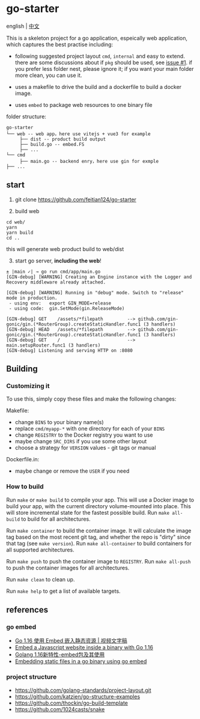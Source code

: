 # go-starter

english | [中文](README-cn.md)

This is a skeleton project for a go application, espeically web application, which captures the best practise including:

- following suggested project layout `cmd`, `internal` and easy to extend.  
   there are some discussions about if `pkg` should be used, see [issue #1](https://github.com/feitian124/go-starter/issues/1).
   if you prefer less folder nest, please ignore it; if you want your main folder more clean, you can use it.

- uses a makefile to drive the build and a dockerfile to build a docker image.

- uses `embed` to package web resources to one binary file

folder structure:
```
go-starter
└── web -- web app，here use vitejs + vue3 for example
     ├── dist -- product build output
     ├── build.go -- embed.FS
     ├── ...
└── cmd
     ├── main.go -- backend enry，here use gin for exmple
├── ...
```

## start
1. git clone https://github.com/feitian124/go-starter

2. build web
```shell
cd web/
yarn
yarn build
cd ..
```

this will generate web product build to web/dist

3. start go server, **including the web**!
```shell
± |main ✓| → go run cmd/app/main.go 
[GIN-debug] [WARNING] Creating an Engine instance with the Logger and Recovery middleware already attached.

[GIN-debug] [WARNING] Running in "debug" mode. Switch to "release" mode in production.
 - using env:   export GIN_MODE=release
 - using code:  gin.SetMode(gin.ReleaseMode)

[GIN-debug] GET    /assets/*filepath         --> github.com/gin-gonic/gin.(*RouterGroup).createStaticHandler.func1 (3 handlers)
[GIN-debug] HEAD   /assets/*filepath         --> github.com/gin-gonic/gin.(*RouterGroup).createStaticHandler.func1 (3 handlers)
[GIN-debug] GET    /                         --> main.setupRouter.func1 (3 handlers)
[GIN-debug] Listening and serving HTTP on :8080

```

## Building

### Customizing it

To use this, simply copy these files and make the following changes:

Makefile:
   - change `BINS` to your binary name(s)
   - replace `cmd/myapp-*` with one directory for each of your `BINS`
   - change `REGISTRY` to the Docker registry you want to use
   - maybe change `SRC_DIRS` if you use some other layout
   - choose a strategy for `VERSION` values - git tags or manual

Dockerfile.in:
   - maybe change or remove the `USER` if you need

### How to build

Run `make` or `make build` to compile your app.  This will use a Docker image
to build your app, with the current directory volume-mounted into place.  This
will store incremental state for the fastest possible build.  Run `make
all-build` to build for all architectures.

Run `make container` to build the container image.  It will calculate the image
tag based on the most recent git tag, and whether the repo is "dirty" since
that tag (see `make version`).  Run `make all-container` to build containers
for all supported architectures.

Run `make push` to push the container image to `REGISTRY`.  Run `make all-push`
to push the container images for all architectures.

Run `make clean` to clean up.

Run `make help` to get a list of available targets.

## references
### go embed
- [Go 1.16 使用 Embed 嵌入静态资源 | 视频文字稿](https://jishuin.proginn.com/p/763bfbd3aa2e)
- [Embed a Javascript website inside a binary with Go 1.16](https://blog.lawrencejones.dev/golang-embed)
- [Golang 1.16新特性-embed包及其使用](https://www.cnblogs.com/niuben/p/14461973.html)
- [Embedding static files in a go binary using go embed](https://harsimranmaan.medium.com/embedding-static-files-in-a-go-binary-using-go-embed-bac505f3cb9a)

### project structure
- https://github.com/golang-standards/project-layout.git
- https://github.com/katzien/go-structure-examples
- https://github.com/thockin/go-build-template
- https://github.com/1024casts/snake
